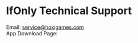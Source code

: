 # IfOnly Technical Support

Email: <a href="service@hoxigames.com">service@hoxigames.com</a>  
App Download Page:
